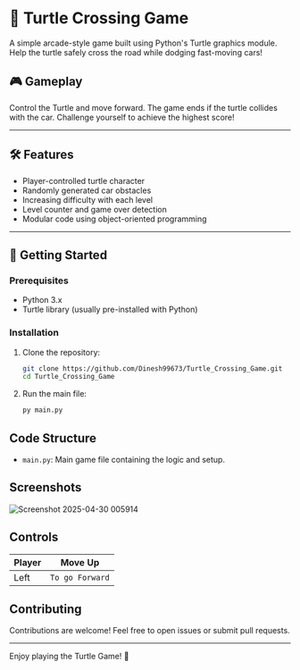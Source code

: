 # 🐢 Turtle Crossing Game

A simple arcade-style game built using Python's Turtle graphics module. Help the turtle safely cross the road while dodging fast-moving cars!

## 🎮 Gameplay  

Control the Turtle and move forward. The game ends if the turtle collides with the car. Challenge yourself to achieve the highest score!  

---

## 🛠 Features  
- Player-controlled turtle character
- Randomly generated car obstacles
- Increasing difficulty with each level
- Level counter and game over detection
- Modular code using object-oriented programming
---

## 🚀 Getting Started  

### Prerequisites  
- Python 3.x  
- Turtle library (usually pre-installed with Python)  

### Installation  
1. Clone the repository:  
   ```bash  
   git clone https://github.com/Dinesh99673/Turtle_Crossing_Game.git  
   cd Turtle_Crossing_Game

2. Run the main file:
   ```bash
   py main.py

## Code Structure

- `main.py`: Main game file containing the logic and setup.

## Screenshots

![Screenshot 2025-04-30 005914](https://github.com/user-attachments/assets/46b6b52c-4995-4490-916a-9ac16d17d384)

## Controls

| Player | Move Up        |
|--------|----------------|
| Left   | `To go Forward`|

## Contributing

Contributions are welcome! Feel free to open issues or submit pull requests.

---

Enjoy playing the Turtle Game! 🐢 
